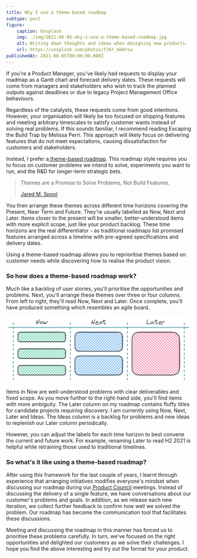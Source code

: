 ```yaml
---
title: Why I use a theme-based roadmap
subtype: post
figure:
    caption: Unsplash
    img: ./img/2021-06-05-why-i-use-a-theme-based-roadmap.jpg
    alt: Writing down thoughts and ideas when designing new products.
    url: https://unsplash.com/photos/fJ6r_mkHrsw
publishedAt: 2021-06-05T00:00:00.000Z
---
```


If you're a Product Manager, you've likely had requests to display your roadmap as a Gantt chart and
forecast delivery dates. These requests will come from managers and stakeholders who wish to track
the planned outputs against deadlines or due to legacy Project Management Office behaviours.

Regardless of the catalysts, these requests come from good intentions. However, your organisation
will likely be too focused on shipping features and meeting arbitrary timescales to satisfy customer
wants instead of solving real problems. If this sounds familiar, I recommend reading Escaping the
Build Trap by Melissa Perri. This approach will likely focus on delivering features that do not meet
expectations, causing dissatisfaction for customers and stakeholders.

Instead, I prefer
a[ theme-based roadmap](https://www.prodpad.com/blog/how-to-build-a-product-roadmap-everyone-understands/).
This roadmap style requires you to focus on customer problems we intend to solve, experiments you
want to run, and the R&D for longer-term strategic bets.

> Themes are a Promise to Solve Problems, Not Build Features.
>
> [Jared M. Spool](https://articles.uie.com/themes/)

You then arrange these themes across different time horizons covering the Present, Near Term and
Future. They're usually labelled as Now, Next and Later. Items closer to the present will be
smaller, better-understood items with more explicit scope, just like your product backlog. These
time horizons are the real differentiator - as traditional roadmaps list promised features arranged
across a timeline with pre-agreed specifications and delivery dates.

Using a theme-based roadmap allows you to reprioritise themes based on customer needs while
discovering how to realise the product vision.

### So how does a theme-based roadmap work?

Much like a backlog of user stories, you'll prioritise the opportunities and problems. Next, you'll
arrange these themes over three or four columns. From left to right, they'll read Now, Next and
Later. Once complete, you'll have produced something which resembles an agile board.

![Anatomy of a Now, Next and Later Roadmap](./img/2021-06-05-now-next-later-certainty.png)

Items in Now are well-understood problems with clear deliverables and fixed scope. As you move
further to the right-hand side, you'll find items with more ambiguity. The Later column on my
roadmap contains fluffy titles for candidate projects requiring discovery. I am currently using Now,
Next, Later and Ideas. The Ideas column is a backlog for problems and new ideas to replenish our
Later column periodically.

However, you can adjust the labels for each time horizon to best convene the current and future
work. For example, renaming Later to read H2 2021 is helpful while retraining those used to
traditional timelines.

### So what's it like using a theme-based roadmap?

After using this framework for the last couple of years, I learnt through experience that arranging
initiatives modifies everyone's mindset when discussing our roadmap during
our[ Product Council](https://svpg.com/the-product-council/) meetings. Instead of discussing the
delivery of a single feature, we have conversations about our customer's problems and goals. In
addition, as we release each new iteration, we collect further feedback to confirm how well we
solved the problem. Our roadmap has become the communication tool that facilitates these
discussions.

Meeting and discussing the roadmap in this manner has forced us to prioritise these problems
carefully. In turn, we've focused on the right opportunities and delighted our customers as we solve
their challenges. I hope you find the above interesting and try out the format for your product.
